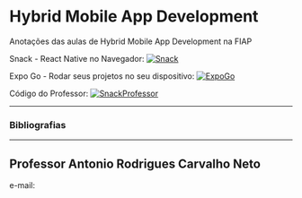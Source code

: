 # Hybrid Mobile App Development

Anotações das aulas de Hybrid Mobile App Development na FIAP

Snack - React Native no Navegador: <a href="https://snack.expo.dev/" target="_blank"><img src="https://img.shields.io/badge/Snack-purple" alt="Snack"></a>

Expo Go - Rodar seus projetos no seu dispositivo: <a href="https://expo.dev/client" target="_blank"><img src="https://img.shields.io/badge/ExpoGo-blue" alt="ExpoGo"></a>

Código do Professor: <a href="https://snack.expo.dev/@profantonio/2tdst-aula1-ex1" target="_blank"><img src="https://img.shields.io/badge/Snack-Professor-purple" alt="SnackProfessor"></a>

---

### Bibliografias

---

## Professor Antonio Rodrigues Carvalho Neto

e-mail: